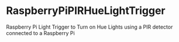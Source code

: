 RaspberryPiPIRHueLightTrigger
=============================

Raspberry Pi Light Trigger to Turn on Hue Lights using a PIR detector connected to a Raspberry Pi
